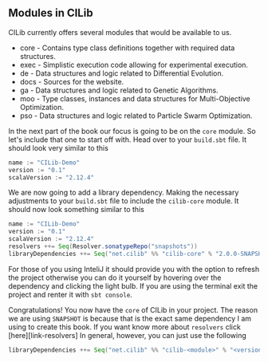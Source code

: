 ## Modules in CILib

CILib currently offers several modules that would be available to us. 

- core - Contains type class definitions together with required data structures.
- exec - Simplistic execution code allowing for experimental execution.
- de - Data structures and logic related to Differential Evolution.
- docs - Sources for the website.
- ga - Data structures and logic related to Genetic Algorithms.
- moo - Type classes, instances and data structures for Multi-Objective Optimization.
- pso - Data structures and logic related to Particle Swarm Optimization.

In the next part of the book our focus is going to be on the `core` module. 
So let's include that one to start off with. 
Head over to your `build.sbt` file.
It should look very similar to this

```scala
name := "CILib-Demo"
version := "0.1"
scalaVersion := "2.12.4"
```

We are now going to add a library dependency. 
Making the necessary adjustments to your `build.sbt` file to include the `cilib-core` module. 
It should now look something similar to this

```scala
name := "CILib-Demo"
version := "0.1"
scalaVersion := "2.12.4"
resolvers ++= Seq(Resolver.sonatypeRepo("snapshots"))
libraryDependencies ++= Seq("net.cilib" %% "cilib-core" % "2.0.0-SNAPSHOT")
```

For those of you using InteliJ it should provide you with the option to refresh the project otherwise you can do it yourself by hovering over the dependency and clicking the light bulb. If you are using the terminal exit the project and renter it with `sbt console`.

Congratulations! You now have the `core` of CILib in your project. 
The reason we are using `SNAPSHOT` is because that is the exact same dependency I am using to create this book. If you want know more about `resolvers` click [here][link-resolvers]
In general, however, you can just use the following 

```scala
libraryDependencies ++= Seq("net.cilib" %% "cilib-<module>" % "<version>")
```